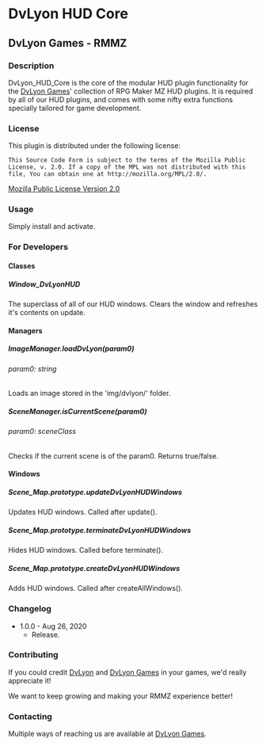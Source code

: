 # DvLyon HUD Core

## DvLyon Games - RMMZ

### Description

DvLyon_HUD_Core is the core of the modular HUD plugin functionality for the [DvLyon Games](https://games.dvlyon.com)' collection of RPG Maker MZ HUD plugins. It is required by all of our HUD plugins, and comes with some nifty extra functions specially tailored for game development.

### License

This plugin is distributed under the following license:

	This Source Code Form is subject to the terms of the Mozilla Public
	License, v. 2.0. If a copy of the MPL was not distributed with this
	file, You can obtain one at http://mozilla.org/MPL/2.0/.

[Mozilla Public License Version 2.0](http://mozilla.org/MPL/2.0/ "Mozilla Public License Version 2.0")

### Usage

Simply install and activate.

### For Developers

#### Classes

##### Window_DvLyonHUD

The superclass of all of our HUD windows. Clears the window and refreshes it's contents on update.

#### Managers

##### ImageManager.loadDvLyon(param0)
###### param0: string

Loads an image stored in the 'img/dvlyon/' folder.

##### SceneManager.isCurrentScene(param0)
###### param0: sceneClass

Checks if the current scene is of the param0. Returns true/false.

#### Windows

##### Scene_Map.prototype.updateDvLyonHUDWindows

Updates HUD windows. Called after update().

##### Scene_Map.prototype.terminateDvLyonHUDWindows

Hides HUD windows. Called before terminate().

##### Scene_Map.prototype.createDvLyonHUDWindows

Adds HUD windows. Called after createAllWindows().

### Changelog

* 1.0.0 - Aug 26, 2020
	* Release.

### Contributing

If you could credit [DvLyon](https://dvlyon.com) and [DvLyon Games](https://games.dvlyon.com) in your games, we'd really appreciate it!

We want to keep growing and making your RMMZ experience better!

### Contacting

Multiple ways of reaching us are available at [DvLyon Games](https://games.dvlyon.com).
